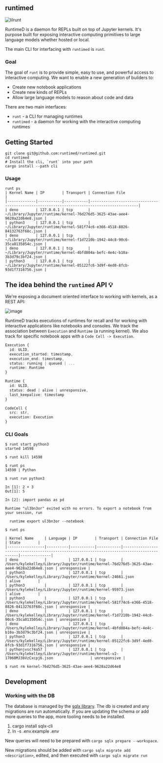 ## runtimed

![lilrunt](https://github.com/runtimed/runtimed/assets/836375/f5d36136-5154-4c2c-b968-4354c29670b1)

RuntimeD is a daemon for REPLs built on top of Jupyter kernels. It's purpose built for exposing interactive computing primitives to large language models whether hosted or local. 

The main CLI for interfacing with `runtimed` is `runt`.

### Goal

The goal of `runt` is to provide simple, easy to use, and powerful access to interactive computing. We want to enable a new generation of builders to:

* Create new notebook applications
* Create new kinds of REPLs
* Allow large language models to reason about code and data 

There are two main interfaces: 

* `runt` - a CLI for managing runtimes
* `runtimed` - a daemon for working with the interactive computing runtimes

## Getting Started

```
git clone git@github.com:runtimed/runtimed.git
cd runtimed
# Install the cli, `runt` into your path
cargo install --path cli
```

### Usage

```
runt ps
| Kernel Name | IP        | Transport | Connection File                                                                            |
|-------------|-----------|-----------|--------------------------------------------------------------------------------------------|
| deno        | 127.0.0.1 | tcp       | ~/Library/Jupyter/runtime/kernel-76d276d5-3625-43ae-aee4-9628a22d64e8.json |
| python3     | 127.0.0.1 | tcp       | ~/Library/Jupyter/runtime/kernel-581f74c6-e366-4518-8826-84132763f68c.json |
| deno        | 127.0.0.1 | tcp       | ~/Library/Jupyter/runtime/kernel-f1d7210b-1942-44c8-90c6-35ca8135054c.json |
| deno        | 127.0.0.1 | tcp       | ~/Library/Jupyter/runtime/kernel-4bfd804a-befc-4e4c-b10a-3b3d79c3bf24.json |
| python3     | 127.0.0.1 | tcp       | ~/Library/Jupyter/runtime/kernel-05122fc6-3d9f-4ed0-8fcb-93d1f7316756.json |
```

## The idea behind the `runtimed` API 💡

We're exposing a document oriented interface to working with kernels, as a REST API:

![image](https://github.com/runtimed/runtimed/assets/836375/07bf5289-8b2a-466b-a9ad-e243d289c232)

RuntimeD tracks executions of runtimes for recall and for working with interactive applications like notebooks and consoles. We track the association between `Execution` and `Runtime` (a running kernel). We also track for specific notebook apps with a `Code Cell -> Execution`.

```typescript
Execution {
  id: ULID,
  execution_started: timestamp,
  execution_end: timestamp,
  status: running | queued | ...
  runtime: Runtime
}
```

```typescript
Runtime {
  id: ULID,
  status: dead | alive | unresponsive,
  last_keepalive: timestamp
}
```

```typescript
CodeCell {
  src: str,
  execution: Execution
}
```


### CLI Goals

```
$ runt start python3
started 14598
```

```
$ runt kill 14598
```

```
$ runt ps
14598 | Python
```

```
$ runt run python3

In [1]: 2 + 3
Out[1]: 5

In [2]: import pandas as pd

Runtime "ul3bn3or" exited with no errors. To export a notebook from your session, run

  runtime export ul3bn3or --notebook
```

```
$ runt ps

| Kernel Name     | Language | IP        | Transport | Connection File                                                                            | State        |
|-----------------|----------|-----------|-----------|--------------------------------------------------------------------------------------------|--------------|
| deno            |          | 127.0.0.1 | tcp       | /Users/kylekelley/Library/Jupyter/runtime/kernel-76d276d5-3625-43ae-aee4-9628a22d64e8.json | unresponsive |
| python3         |          | 127.0.0.1 | tcp       | /Users/kylekelley/Library/Jupyter/runtime/kernel-24661.json                                | alive        |
| python3         |          | 127.0.0.1 | tcp       | /Users/kylekelley/Library/Jupyter/runtime/kernel-95973.json                                | alive        |
| python3         |          | 127.0.0.1 | tcp       | /Users/kylekelley/Library/Jupyter/runtime/kernel-581f74c6-e366-4518-8826-84132763f68c.json | unresponsive |
| deno            |          | 127.0.0.1 | tcp       | /Users/kylekelley/Library/Jupyter/runtime/kernel-f1d7210b-1942-44c8-90c6-35ca8135054c.json | unresponsive |
| deno            |          | 127.0.0.1 | tcp       | /Users/kylekelley/Library/Jupyter/runtime/kernel-4bfd804a-befc-4e4c-b10a-3b3d79c3bf24.json | unresponsive |
| python3         |          | 127.0.0.1 | tcp       | /Users/kylekelley/Library/Jupyter/runtime/kernel-05122fc6-3d9f-4ed0-8fcb-93d1f7316756.json | unresponsive |
| pythonjvsc74a57 |          | 127.0.0.1 | tcp       | /Users/kylekelley/Library/Jupyter/runtime/kernel-v2-17060MJ3bVzCxcpj6.json                 | unresponsive |

$ runt rm kernel-76d276d5-3625-43ae-aee4-9628a22d64e8
```

## Development

### Working with the DB

The database is managed by the [sqlx library](https://github.com/launchbadge/sqlx). The db is created and any migrations are run automatically. If you are updating the schema or add more queries to the app, more tooling needs to be installed.

1. cargo install sqlx-cli
2. ln -s .env.example .env

New queries will need to be prepared with `cargo sqlx prepare --workspace`.

New migrations should be added with `cargo sqlx migrate add <description>`, edited, and then executed with `cargo sqlx migrate run`
